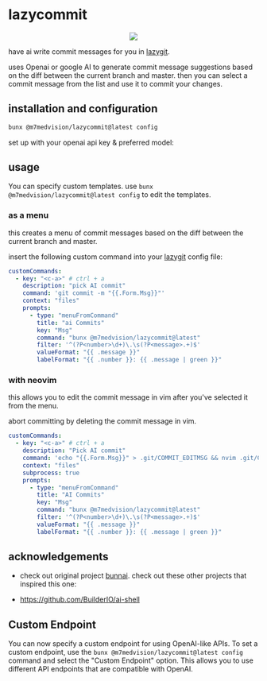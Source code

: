 # lazycommit

<p align="center">
  <img src="https://github.com/chhoumann/bunnai/assets/29108628/1ec69e68-7d5e-4a4d-b4d6-56e202e1c54c">
</p>

have ai write commit messages for you in [lazygit](https://github.com/jesseduffield/lazygit).

uses Openai or google AI to generate commit message suggestions based on the diff between the current branch and master.
then you can select a commit message from the list and use it to commit your changes.

## installation and configuration

```sh
bunx @m7medvision/lazycommit@latest config
```

set up with your openai api key & preferred model:

## usage

You can specify custom templates. use `bunx @m7medvision/lazycommit@latest config` to edit the templates.

### as a menu

this creates a menu of commit messages based on the diff between the current branch and master.

insert the following custom command into your [lazygit](https://github.com/jesseduffield/lazygit) config file:

```yaml
customCommands:
  - key: "<c-a>" # ctrl + a
    description: "pick AI commit"
    command: 'git commit -m "{{.Form.Msg}}"'
    context: "files"
    prompts:
      - type: "menuFromCommand"
        title: "ai Commits"
        key: "Msg"
        command: "bunx @m7medvision/lazycommit@latest"
        filter: '^(?P<number>\d+)\.\s(?P<message>.+)$'
        valueFormat: "{{ .message }}"
        labelFormat: "{{ .number }}: {{ .message | green }}"
```

### with neovim

this allows you to edit the commit message in vim after you've selected it from the menu.

abort committing by deleting the commit message in vim.

```yaml
customCommands:
  - key: "<c-a>" # ctrl + a
    description: "Pick AI commit"
    command: 'echo "{{.Form.Msg}}" > .git/COMMIT_EDITMSG && nvim .git/COMMIT_EDITMSG && [ -s .git/COMMIT_EDITMSG ] && git commit -F .git/COMMIT_EDITMSG || echo "Commit message is empty, commit aborted."'
    context: "files"
    subprocess: true
    prompts:
      - type: "menuFromCommand"
        title: "AI Commits"
        key: "Msg"
        command: "bunx @m7medvision/lazycommit@latest"
        filter: '^(?P<number>\d+)\.\s(?P<message>.+)$'
        valueFormat: "{{ .message }}"
        labelFormat: "{{ .number }}: {{ .message | green }}"
```

## acknowledgements

- check out original project [bunnai](https://github.com/chhoumann/bunnai).
  check out these other projects that inspired this one:

- https://github.com/BuilderIO/ai-shell

## Custom Endpoint

You can now specify a custom endpoint for using OpenAI-like APIs. To set a custom endpoint, use the `bunx @m7medvision/lazycommit@latest config` command and select the "Custom Endpoint" option. This allows you to use different API endpoints that are compatible with OpenAI.
